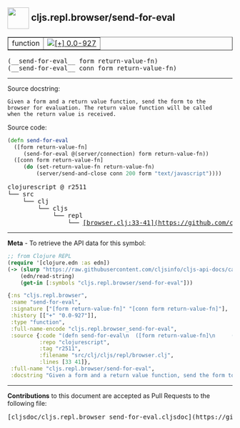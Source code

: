 ## <img width="48px" valign="middle" src="http://i.imgur.com/Hi20huC.png"> cljs.repl.browser/send-for-eval

 <table border="1">
<tr>

<td>function</td>
<td><a href="https://github.com/cljsinfo/cljs-api-docs/tree/0.0-927"><img valign="middle" alt="[+] 0.0-927" src="https://img.shields.io/badge/+-0.0--927-lightgrey.svg"></a> </td>
</tr>
</table>

 <samp>
(__send-for-eval__ form return-value-fn)<br>
</samp>
 <samp>
(__send-for-eval__ conn form return-value-fn)<br>
</samp>

---




Source docstring:

```
Given a form and a return value function, send the form to the
browser for evaluation. The return value function will be called
when the return value is received.
```

Source code:

```clj
(defn send-for-eval
  ([form return-value-fn]
     (send-for-eval @(server/connection) form return-value-fn))
  ([conn form return-value-fn]
     (do (set-return-value-fn return-value-fn)
         (server/send-and-close conn 200 form "text/javascript"))))
```

 <pre>
clojurescript @ r2511
└── src
    └── clj
        └── cljs
            └── repl
                └── <ins>[browser.clj:33-41](https://github.com/clojure/clojurescript/blob/r2511/src/clj/cljs/repl/browser.clj#L33-L41)</ins>
</pre>


---

__Meta__ - To retrieve the API data for this symbol:

```clj
;; from Clojure REPL
(require '[clojure.edn :as edn])
(-> (slurp "https://raw.githubusercontent.com/cljsinfo/cljs-api-docs/catalog/cljs-api.edn")
    (edn/read-string)
    (get-in [:symbols "cljs.repl.browser/send-for-eval"]))
```

```clj
{:ns "cljs.repl.browser",
 :name "send-for-eval",
 :signature ["[form return-value-fn]" "[conn form return-value-fn]"],
 :history [["+" "0.0-927"]],
 :type "function",
 :full-name-encode "cljs.repl.browser_send-for-eval",
 :source {:code "(defn send-for-eval\n  ([form return-value-fn]\n     (send-for-eval @(server/connection) form return-value-fn))\n  ([conn form return-value-fn]\n     (do (set-return-value-fn return-value-fn)\n         (server/send-and-close conn 200 form \"text/javascript\"))))",
          :repo "clojurescript",
          :tag "r2511",
          :filename "src/clj/cljs/repl/browser.clj",
          :lines [33 41]},
 :full-name "cljs.repl.browser/send-for-eval",
 :docstring "Given a form and a return value function, send the form to the\nbrowser for evaluation. The return value function will be called\nwhen the return value is received."}

```

---

__Contributions__ to this document are accepted as Pull Requests to the following file:

 <pre>
[cljsdoc/cljs.repl.browser_send-for-eval.cljsdoc](https://github.com/cljsinfo/cljs-api-docs/blob/master/cljsdoc/cljs.repl.browser_send-for-eval.cljsdoc)
</pre>

